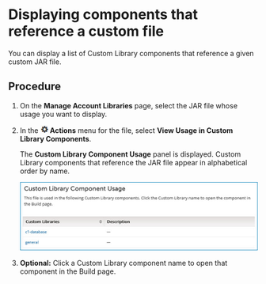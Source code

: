 # Displaying components that reference a custom file 

<head>
  <meta name="guidename" content="Platform"/>
  <meta name="context" content="GUID-8f352360-3e3d-46f4-b77c-e1cc6cc52e70"/>
</head>


You can display a list of Custom Library components that reference a given custom JAR file.

## Procedure

1.  On the **Manage Account Libraries** page, select the JAR file whose usage you want to display.

2.  In the **![Gear or Actions icon](Images/main-ic-gear-black-16_cdde83e4-a176-436a-86ca-1fe4937e3085.jpg) Actions** menu for the file, select **View Usage in Custom Library Components**.

    The **Custom Library Component Usage** panel is displayed. Custom Library components that reference the JAR file appear in alphabetical order by name.



    ![Custom Library Component Usage dialog](Images/setup-ps-custom-library-component-usage_877df270-c5a4-4ed7-ba1e-6f9628f7e247.jpg)

3.  **Optional:** Click a Custom Library component name to open that component in the Build page.